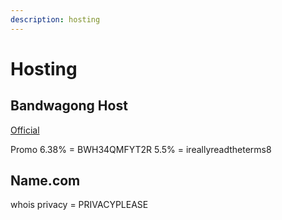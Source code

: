 ```yaml
---
description: hosting
---
```


# Hosting

## Bandwagong Host
[Official](https://bwh88.net/index.php)

Promo
6.38% = BWH34QMFYT2R
5.5% = ireallyreadtheterms8

## Name.com
whois privacy = PRIVACYPLEASE
